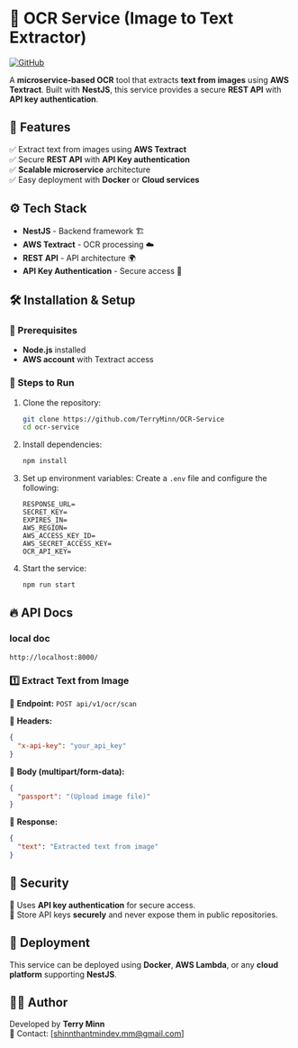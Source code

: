 # 📝 OCR Service (Image to Text Extractor)

[![GitHub](https://img.shields.io/badge/GitHub-Repo-blue?logo=github)](https://github.com/your-repo/ocr-service)

A **microservice-based OCR** tool that extracts **text from images** using **AWS Textract**. Built with **NestJS**, this service provides a secure **REST API** with **API key authentication**.

## 🚀 Features

✅ Extract text from images using **AWS Textract**  
✅ Secure **REST API** with **API Key authentication**  
✅ **Scalable microservice** architecture  
✅ Easy deployment with **Docker** or **Cloud services**

## ⚙️ Tech Stack

- **NestJS** - Backend framework 🏗️
- **AWS Textract** - OCR processing ☁️
- **REST API** - API architecture 🌍
- **API Key Authentication** - Secure access 🔑

## 🛠 Installation & Setup

### 📌 Prerequisites

- **Node.js** installed
- **AWS account** with Textract access

### 🔧 Steps to Run

1. Clone the repository:

   ```sh
   git clone https://github.com/TerryMinn/OCR-Service
   cd ocr-service
   ```

2. Install dependencies:

   ```sh
   npm install
   ```

3. Set up environment variables:
   Create a `.env` file and configure the following:

   ```env
   RESPONSE_URL=
   SECRET_KEY=
   EXPIRES_IN=
   AWS_REGION=
   AWS_ACCESS_KEY_ID=
   AWS_SECRET_ACCESS_KEY=
   OCR_API_KEY=
   ```

4. Start the service:
   ```sh
   npm run start
   ```

## 🔥 API Docs

### local doc

```
http://localhost:8000/
```

### 1️⃣ Extract Text from Image

📌 **Endpoint:** `POST api/v1/ocr/scan`

📌 **Headers:**

```json
{
  "x-api-key": "your_api_key"
}
```

📌 **Body (multipart/form-data):**

```json
{
  "passport": "(Upload image file)"
}
```

📌 **Response:**

```json
{
  "text": "Extracted text from image"
}
```

## 🔐 Security

🔹 Uses **API key authentication** for secure access.  
🔹 Store API keys **securely** and never expose them in public repositories.

## 🚀 Deployment

This service can be deployed using **Docker**, **AWS Lambda**, or any **cloud platform** supporting **NestJS**.

## 👨‍💻 Author

Developed by **Terry Minn**  
📩 Contact: [shinnthantmindev.mm@gmail.com]
